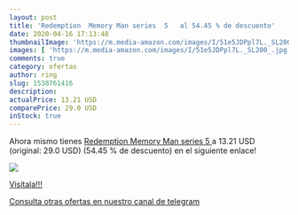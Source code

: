 ```yaml
---
layout: post
title: 'Redemption  Memory Man series  5   al 54.45 % de descuento'
date: 2020-04-16 17:13:48
thumbnailImage: 'https://m.media-amazon.com/images/I/51e5JDPpl7L._SL200_.jpg'
images: [ 'https://m.media-amazon.com/images/I/51e5JDPpl7L._SL200_.jpg' ]
comments: true
category: ofertas
author: ring
slug: 1538761416
description:
actualPrice: 13.21 USD
comparePrice: 29.0 USD
inStock: true
---
```


Ahora mismo tienes [Redemption  Memory Man series  5  ](https://www.amazon.com/dp/1538761416/?tag=redken08-20) a 13.21 USD (original: 29.0 USD) (54.45 %  de descuento) en el siguiente enlace!

[![](https://m.media-amazon.com/images/I/51e5JDPpl7L._SL200_.jpg)](https://www.amazon.com/dp/1538761416/?tag=redken08-20)

[Visítala!!!](https://www.amazon.com/dp/1538761416/?tag=redken08-20)

[Consulta otras ofertas en nuestro canal de telegram](https://t.me/s/ofertas25)

